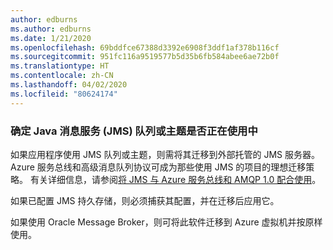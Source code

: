 ```yaml
---
author: edburns
ms.author: edburns
ms.date: 1/21/2020
ms.openlocfilehash: 69bddfce67388d3392e6908f3ddf1af378b116cf
ms.sourcegitcommit: 951fc116a9519577b5d35b6fb584abee6ae72b0f
ms.translationtype: HT
ms.contentlocale: zh-CN
ms.lasthandoff: 04/02/2020
ms.locfileid: "80624174"
---
```

### <a name="determine-whether-java-message-service-jms-queues-or-topics-are-in-use"></a>确定 Java 消息服务 (JMS) 队列或主题是否正在使用中

如果应用程序使用 JMS 队列或主题，则需将其迁移到外部托管的 JMS 服务器。 Azure 服务总线和高级消息队列协议可成为那些使用 JMS 的项目的理想迁移策略。 有关详细信息，请参阅[将 JMS 与 Azure 服务总线和 AMQP 1.0 配合使用](/azure/service-bus-messaging/service-bus-java-how-to-use-jms-api-amqp)。

如果已配置 JMS 持久存储，则必须捕获其配置，并在迁移后应用它。

如果使用 Oracle Message Broker，则可将此软件迁移到 Azure 虚拟机并按原样使用。
